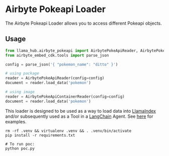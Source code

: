 # Airbyte Pokeapi Loader

The Airbyte Pokeapi Loader allows you to access different Pokeapi objects.

## Usage

```python
from llama_hub.airbyte_pokeapi import AirbytePokeApiReader, AirbytePokeApiContainerReader
from airbyte_embed_cdk.tools import parse_json

config = parse_json('{ "pokemon_name": "ditto" }')

# using package
reader = AirbytePokeApiReader(config=config)
document = reader.load_data('pokemon')

# using image
reader = AirbytePokeApiContainerReader(config=config)
document = reader.load_data('pokemon')
```

This loader is designed to be used as a way to load data into [LlamaIndex](https://github.com/jerryjliu/gpt_index/tree/main/gpt_index) and/or subsequently used as a Tool in a [LangChain](https://github.com/hwchase17/langchain) Agent. See [here](https://github.com/emptycrown/llama-hub/tree/main) for examples.

```
rm -rf .venv && virtualenv .venv && . .venv/bin/activate
pip install -r requirements.txt
```

```
# To run poc:
python poc.py
```